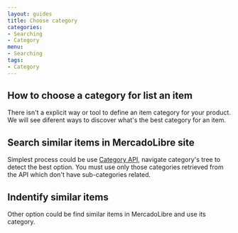 ```yaml
---
layout: guides
title: Choose category
categories: 
- Searching
- Category
menu: 
- Searching
tags: 
- Category
---
```





## How to choose a category for list an item

There isn't a explicit way or tool to define an item category for your product. We will see diferent ways to discover what's the best category for an item.

## Search similar items in MercadoLibre site

Simplest process could be use [Category API](/category-introduction), navigate category's tree to detect the best option. You must use only those categories retrieved from the API which don't have sub-categories related.

## Indentify similar items

Other option could be find similar items in MercadoLibre and use its category. 


